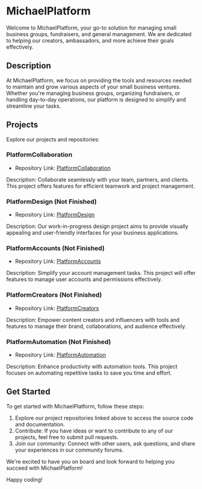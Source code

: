 # MichaelPlatform

Welcome to MichaelPlatform, your go-to solution for managing small business groups, fundraisers, and general management. We are dedicated to helping our creators, ambassadors, and more achieve their goals effectively.

## Description

At MichaelPlatform, we focus on providing the tools and resources needed to maintain and grow various aspects of your small business ventures. Whether you're managing business groups, organizing fundraisers, or handling day-to-day operations, our platform is designed to simplify and streamline your tasks.

## Projects

Explore our projects and repositories:

### PlatformCollaboration
- Repository Link: [PlatformCollaboration](https://github.com/MichaelPlatform/PlatformCollaboration)

Description: Collaborate seamlessly with your team, partners, and clients. This project offers features for efficient teamwork and project management.

### PlatformDesign (Not Finished)
- Repository Link: [PlatformDesign](https://github.com/MichaelPlatform/PlatformDesign)

Description: Our work-in-progress design project aims to provide visually appealing and user-friendly interfaces for your business applications.

### PlatformAccounts (Not Finished)
- Repository Link: [PlatformAccounts](https://github.com/MichaelPlatform/PlatformAccounts)

Description: Simplify your account management tasks. This project will offer features to manage user accounts and permissions effectively.

### PlatformCreators (Not Finished)
- Repository Link: [PlatformCreators](https://github.com/MichaelPlatform/PlatformCreators)

Description: Empower content creators and influencers with tools and features to manage their brand, collaborations, and audience effectively.

### PlatformAutomation (Not Finished)
- Repository Link: [PlatformAutomation](https://github.com/MichaelPlatform/PlatformAutomation)

Description: Enhance productivity with automation tools. This project focuses on automating repetitive tasks to save you time and effort.

## Get Started

To get started with MichaelPlatform, follow these steps:

1. Explore our project repositories linked above to access the source code and documentation.
2. Contribute: If you have ideas or want to contribute to any of our projects, feel free to submit pull requests.
3. Join our community: Connect with other users, ask questions, and share your experiences in our community forums.

We're excited to have you on board and look forward to helping you succeed with MichaelPlatform!

Happy coding!
